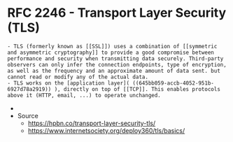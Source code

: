 # RFC 2246 - Transport Layer Security (TLS)
	- TLS (formerly known as [[SSL]]) uses a combination of [[symmetric and asymmetric cryptography]] to provide a good compromise between performance and security when transmitting data securely. Third-party observers can only infer the connection endpoints, type of encryption, as well as the frequency and an approximate amount of data sent. but cannot read or modify any of the actual data.
	- TLS works on the [application layer]( ((645bb059-accb-4052-951b-6927d78a2919)) ), directly on top of [[TCP]]. This enables protocols above it (HTTP, email, ...) to operate unchanged.
-
- Source
	- https://hpbn.co/transport-layer-security-tls/
	- https://www.internetsociety.org/deploy360/tls/basics/